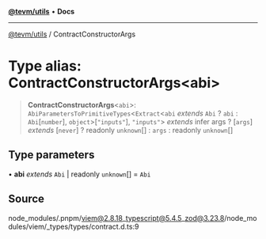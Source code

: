 [**@tevm/utils**](../README.md) • **Docs**

***

[@tevm/utils](../globals.md) / ContractConstructorArgs

# Type alias: ContractConstructorArgs\<abi\>

> **ContractConstructorArgs**\<`abi`\>: `AbiParametersToPrimitiveTypes`\<`Extract`\<`abi` *extends* `Abi` ? `abi` : `Abi`\[`number`\], `object`\>\[`"inputs"`\], `"inputs"`\> *extends* infer args ? [`args`] *extends* [`never`] ? readonly `unknown`[] : `args` : readonly `unknown`[]

## Type parameters

• **abi** *extends* `Abi` \| readonly `unknown`[] = `Abi`

## Source

node\_modules/.pnpm/viem@2.8.18\_typescript@5.4.5\_zod@3.23.8/node\_modules/viem/\_types/types/contract.d.ts:9
